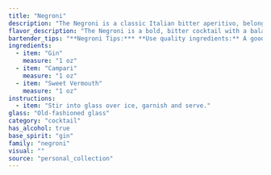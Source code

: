 ```yaml
---
title: "Negroni"
description: "The Negroni is a classic Italian bitter aperitivo, belonging to the Americano family of cocktails.  Born in Florence in 1919, it's named after Count Camillo Negroni, who requested a stronger version of the Americano by replacing the soda water with gin. "
flavor_description: "The Negroni is a bold, bitter cocktail with a balanced complexity. Gin's juniper and citrus notes meet Campari's bitter orange and herbal flavors, while sweet vermouth adds a touch of sweetness and a hint of spice. The overall taste is dry, slightly sweet, and intensely bittersweet, with a long, lingering finish. "
bartender_tips: "**Negroni Tips:*** **Use quality ingredients:** A good Negroni starts with good gin, Campari, and sweet vermouth.* **Equal parts:** The classic Negroni uses equal parts of each ingredient.* **Stir, don't shake:** Shaking will dilute the drink.* **Chill the glass:** A chilled glass will keep the drink cold.* **Garnish with an orange peel:** The orange peel adds a citrusy aroma and flavor."
ingredients:
  - item: "Gin"
    measure: "1 oz"
  - item: "Campari"
    measure: "1 oz"
  - item: "Sweet Vermouth"
    measure: "1 oz"
instructions:
  - item: "Stir into glass over ice, garnish and serve."
glass: "Old-fashioned glass"
category: "cocktail"
has_alcohol: true
base_spirit: "gin"
family: "negroni"
visual: ""
source: "personal_collection"
---
```


